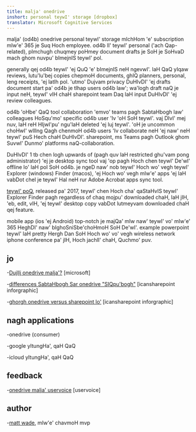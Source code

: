 ```yaml
---
title: malja' onedrive
inshort: personal teywI' storage [dropbox]
translator: Microsoft Cognitive Services
---
```



malja' (od4b) onedrive personal teywI' storage mIchHom 'e' subscription mIw'e' 365 je Suq Hoch employee. od4b lI' teywI' personal ('ach Qap-related), pImchugh chuqmey poHmey document drafts je SoH je SoHvaD mach ghom nuvpu' bImejnIS teywI' pol.

generally qej od4b teywI' 'ej QuQ 'e' bImejnIS neH ngevwI'. laH QaQ yIqaw reviews, lutu'lu'bej copies chepmoH documents, ghIQ planners, personal, leng receipts, 'ej latlh pol. 'utmo' Dujvam privacy DuHIvDI' 'ej drafts document start pa' od4b je tlhap users od4b law'; wa'logh draft naQ je input neH, teywI' vIH chaH sharepoint team Daq laH input DuHIvDI' 'ej review colleagues.

od4b 'oHbe' QaQ tool collaboration 'emvo' teams pagh SabtaHbogh law' colleagues HoSqu'mo' specific od4b user 'Iv 'oH SoH teywI'. vaj DIvI' mej nuv, laH reH HIjwI'pu' ngu'laH deleted 'ej luj teywI'. 'oH je uncommon choHwI' wIlIng Qagh chenmoH od4b users 'Iv collaborate neH 'ej naw' neH teywI' puS Hech chaH DuHIvDI'. sharepoint, ms Teams pagh Outlook ghom SuvwI' Dunmo' platforms naQ-collaboration.

DuHIvDI' 1 tb chen logh upwards of (pagh quv laH restricted ghu'vam pong administrator) 'ej je desktop sync tool vaj 'op pagh Hoch chen teywI' De'wI' offline lo' laH pol SoH od4b. je ngeD naw' nob teywI' Hoch wo' vegh teywI' Explorer (windows) Finder (macos), 'ej Hoch wo' vegh mIw'e' apps 'ej laH vabDot chel je teywI' Hal neH rur Adobe Acrobat apps sync tool. 

[teywI' poQ](https://blogs.office.com/en-us/2017/05/11/introducing-onedrive-files-on-demand-and-additional-features-making-it-easier-to-access-and-share-files/), released pa' 2017, teywI' chen Hoch cha' qaStaHvIS teywI' Explorer Finder pagh regardless of chaq mojpu' downloaded chaH, laH jIH, 'eb, edit, vIH, 'ej teywI' desktop copy vabDot lutmeyvam downloaded chaH qej feature.

mobile app (ios 'ej Android) top-notch je majQa' mIw naw' teywI' vo' mIw'e' 365 HeghDI' naw' bIghoSniSbe'choHmoH SoH De'wI'. example powerpoint teywI' laH pretty Hergh Dan SoH Hoch wo' vo' vegh wireless network iphone conference pa' jIH, Hoch jachlI' chaH, Quchmo' puv.

jo
---------

-[DujlIj onedrive
    malja'?](https://support.office.com/en-us/article/What-is-OneDrive-for-Business-187f90af-056f-47c0-9656-cc0ddca7fdc2)
    \[microsoft\]

-[differences SabtaHbogh Sar onedrive
    "SIQpu'bogh"](http://icsh.pt/OneDriveTree) \[icansharepoint
    inforgraphic\]

-[ghorgh onedrive versus sharepoint lo'](http://icsh.pt/DocCircleOfLife) \[icansharepoint
    inforgraphic\]

nagh applications
--------------------

-onedrive (consumer)

-google yItungHa', qaH QaQ

-icloud yItungHa', qaH QaQ

feedback
---------

-[onedrive malja' uservoice](https://onedrive.uservoice.com/forums/262982-onedrive/category/86090-onedrive-for-business)
    \[uservoice\]

author
---------

-[matt wade](https://www.linkedin.com/in/thatmattwade/), mIw'e' chavmoH mvp

